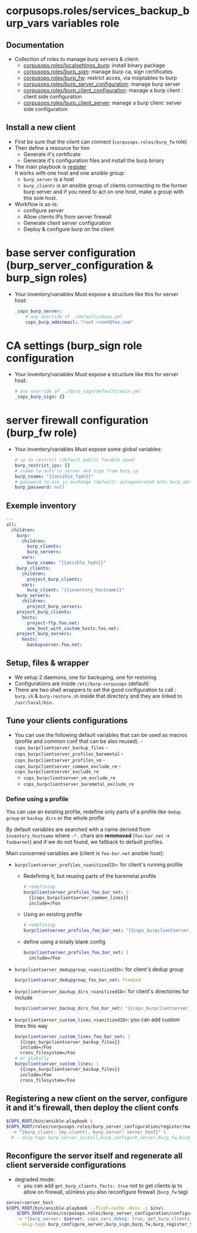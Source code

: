 # corpusops.roles/services_backup_burp_vars variables role
## Documentation
- Collection of roles to manage burp servers & client:
    - [corpusops.roles/localsettings_burp](../services_backup_burp): install binary package
    - [corpusops.roles/burp_sign](../burp_sign): manage burp ca, sign certificates
    - [corpusops.roles/burp_fw](../burp_fw): restrict acces, via msiptables to burp
    - [corpusops.roles/burp_server_configuration](../burp_server_configuration): manage burp server
    - [corpusops.roles/burp_client_configuration](../burp_client_configuration/): manage a burp client : client side configuration
    - [corpusops.roles/burp_client_server](../burp_client_server): manage a burp client: server side configuration

##  Install a new client
- First be sure that the client can connect (``corpusops.roles/burp_fw`` role)
- Then define a resource for him
    - Generate it's certificate
    - Generate it's configuration files and install the burp binary
- The main playbook is [register](register/main.yml)<br/>
  It works with one host and one ansible group:
    - ``burp_server`` is a host
    - ``burp_clients`` is an ansible group of clients connecting to the former
      burp server and if you need to act on one host, make a group with this sole host.
- Workflow is as-is:
  - configure server
  - Allow clients IPs from server firewall
  - Generate client server configuration
  - Deploy & configure burp on the client

# base server configuration (burp_server_configuration & burp_sign roles)
- Your inventory/variables Must expose a structure like this for server host:

    ```yaml
    _cops_burp_server:
        # any override of ./defaults/main.yml
        cops_burp_adminmail: "root <root@foo.com"
    ```

# CA settings (burp_sign role configuration
- Your inventory/variables Must expose a structure like this for server host:

    ```yaml
    # any override of ../burp_sign/defaults/main.yml
    _cops_burp_sign: {}
    ```

# server firewall configuration (burp_fw role)
- Your inventory/variables Must expose some global variables:

    ```yaml
    # ip to restrict (default public facable ipv4)
    burp_restrict_ips: []
    # cname to auth to server and sign from burp_ca
    burp_cname: "{{ansible_fqdn}}"
    # password to use in exchange (default: autogenerated onto burp_server)
    burp_password: null
    ```

## Exemple inventory

```yaml
---
all:
  children:
    burp:
      children:
        burp_clients:
        burp_servers:
      vars:
        burp_cname: "{{ansible_fqdn}}"
    burp_clients:
      children:
        project_burp_clients:
      vars:
        burp_client: "{{inventory_hostname}}"
    burp_servers:
      children:
        project_burp_servers:
    project_burp_clients:
      hosts:
        project-ftp.foo.net:
        one_host_with_custom_hosts.foo.net:
    project_burp_servers:
      hosts:
        backupserver.foo.net:
```

## Setup, files & wrapper
- We setup 2 daemons, one for backuping, one for restoring
- Configurations are inside `/etc/burp-corpusops` (default)
- There are two shell wrappers to set the good configuration to call : `burp.sh` & `burp-restore.sh` inside that directory and they are linked to `/usr/local/bin.`

## Tune your clients configurations
 - You can use the following default variables that can be used as macros (profile and common conf that can be also reused).
        - ``cops_burpclientserver_backup_files``
        - ``cops_burpclientserver_profiles_baremetal``
        - ``cops_burpclientserver_profiles_vm``
        - ``cops_burpclientserver_common_exclude_re``
        - ``cops_burpclientserver_exclude_re``
    - ``cops_burpclientserver_vm_exclude_re``
    - ``cops_burpclientserver_baremetal_exclude_re``

### Define using a profile
You can use an existing profile, redefine only parts of a profile like `dedup group` or `backup dirs`  or the whole profile

By default variables are searched with a  name derived from ``inventory_hostname`` where `-*.` chars are **remmoved** (`foo-bar.net` → `foobarnet`) and if we do not found, we fallback to default profiles.

Main concerned variables are (client is `foo-bar.net` ansible host):

- ``burpclientserver_profiles_<sanitizedID>``: for client's running profile
    - Redefining it, but reusing parts of the baremetal profile

        ```yaml
        # redefining
        burpclientserver_profiles_foo_bar_net: |-
          {{cops_burpclientserver_common_lines}}
          include=/Foo
        ```
    - Using an existing profile

        ```yaml
        # redefining
        burpclientserver_profiles_foo_bar_net: "{{cops_burpclientserver_profiles_baremetal}}"
        ```
    - define using a totally blank config

        ```yaml
        burpclientserver_profiles_foo_bar_net: |
          include=/Foo
        ```
- ``burpclientserver_dedupgroup_<sanitizedID>``: for client's dedup group

    ```yaml
    burpclientserver_dedupgroup_foo_bar_net: freebsd
    ```
- ``burpclientserver_backup_dirs_<sanitizedID>``: for client's directories for include

    ```yaml
    burpclientserver_backup_dirs_foo_bar_net: "{{cops_burpclientserver_default_backup_dirs+['/mnt/bm-foo']}}"
    ```
- ``burpclientserver_custom_lines_<sanitizedID>``: you can add custom lines this way

    ```yaml
    burpclientserver_custom_lines_foo_bar_net: |
      {{cops_burpclientserver_backup_files}}
      include=/Foo
      cross_filesystem=/Foo
    # or globally
    burpclientserver_custom_lines: |
      {{cops_burpclientserver_backup_files}}
      include=/Foo
      cross_filesystem=/Foo
    ```

## Registering a new client on the server, configure it and it's firewall, then deploy the client confs

```sh
$COPS_ROOT/bin/ansible-playbook \
$COPS_ROOT/roles/corpusops.roles/burp_server_configuration/register/main.yml \
  -e "{burp_client: [my.client], burp_server: server_host}" \
  # --skip-tags burp_server_install,burp_configure_server,burp_fw,burp_sign,burp_register_to_server,burp_deploy_client_certs,burp_configure_clients,burp_client_install
```
 

## Reconfigure the server itself and regenerate all client serverside configurations
- degraded mode:
    - you can add `get_burp_clients_facts: true` not to get clients ip to allow on firewall, uUnless you also reconfigure firewall (`burp_fw` tag)

```sh
server=server_host
$COPS_ROOT/bin/ansible-playbook --flush-cache -Dvvv -i $inv\
    $COPS_ROOT/roles/corpusops.roles/burp_server_configuration/configure_server/main.yml \
    -e "{burp_server: $server, cops_vars_debug: true, get_burp_clients_facts: false}" \
    --skip-tags burp_configure_server,burp_sign,burp_fw,burp_register_to_servere,burp_install
```

